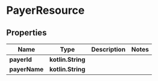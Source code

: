 
# PayerResource

## Properties
Name | Type | Description | Notes
------------ | ------------- | ------------- | -------------
**payerId** | **kotlin.String** |  | 
**payerName** | **kotlin.String** |  | 



